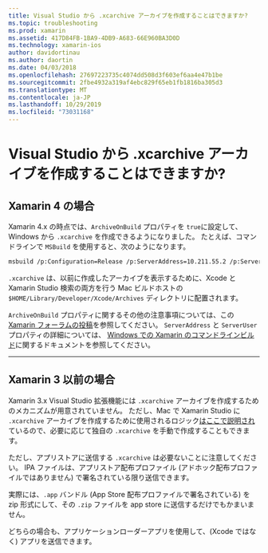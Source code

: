 ```yaml
---
title: Visual Studio から .xcarchive アーカイブを作成することはできますか?
ms.topic: troubleshooting
ms.prod: xamarin
ms.assetid: 417D84FB-1BA9-4DB9-A683-66E960BA3D0D
ms.technology: xamarin-ios
author: davidortinau
ms.author: daortin
ms.date: 04/03/2018
ms.openlocfilehash: 27697223735c4074dd508d3f603ef6aa4e47b1be
ms.sourcegitcommit: 2fbe4932a319af4ebc829f65eb1fb1816ba305d3
ms.translationtype: MT
ms.contentlocale: ja-JP
ms.lasthandoff: 10/29/2019
ms.locfileid: "73031168"
---
```

# <a name="is-it-possible-to-create-a-xcarchive-archive-from-visual-studio"></a>Visual Studio から .xcarchive アーカイブを作成することはできますか?

## <a name="for-xamarin-4"></a>Xamarin 4 の場合

Xamarin 4.x の時点では、`ArchiveOnBuild` プロパティを `true`に設定して、Windows から `.xcarchive` を作成できるようになりました。 たとえば、コマンドラインで `MSBuild` を使用すると、次のようになります。

```bash
msbuild /p:Configuration=Release /p:ServerAddress=10.211.55.2 /p:ServerUser=xamUser /p:Platform=iPhone /p:ArchiveOnBuild=true /t:"Build" MyProject.csproj
```

`.xcarchive` は、以前に作成したアーカイブを表示するために、Xcode と Xamarin Studio 検索の両方を行う Mac ビルドホストの `$HOME/Library/Developer/Xcode/Archives` ディレクトリに配置されます。

`ArchiveOnBuild` プロパティに関するその他の注意事項については、この[Xamarin フォーラムの投稿](https://forums.xamarin.com/discussion/comment/156635/#Comment_156635)を参照してください。 `ServerAddress` と `ServerUser` プロパティの詳細については、 [Windows での Xamarin のコマンドラインビルド](~/ios/get-started/installation/windows/connecting-to-mac/index.md)に関するドキュメントを参照してください。

* * *

## <a name="for-xamarin-3-and-earlier"></a>Xamarin 3 以前の場合

Xamarin 3.x Visual Studio 拡張機能には `.xcarchive` アーカイブを作成するためのメカニズムが用意されていません。 ただし、Mac で Xamarin Studio に `.xcarchive` アーカイブを作成するために使用されるロジック[はここで説明され](https://bugzilla.xamarin.com/show_bug.cgi?id=35#c5)ているので、必要に応じて独自の `.xcarchive` を手動で作成することもできます。

ただし、アプリストアに送信する `.xcarchive` は必要ないことに注意してください。 IPA ファイルは、アプリストア配布プロファイル (アドホック配布プロファイルではありません) で署名されている限り送信できます。

実際には、`.app` バンドル (App Store 配布プロファイルで署名されている) を zip 形式にして、その `.zip` ファイルを app store に送信するだけでもかまいません。

どちらの場合も、アプリケーションローダーアプリを使用して、(Xcode ではなく) アプリを送信できます。
